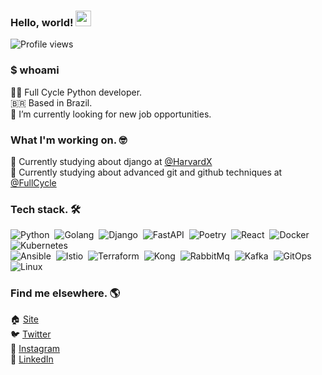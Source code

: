 
### Hello, world! <img src="https://media.giphy.com/media/hvRJCLFzcasrR4ia7z/giphy.gif" width="25px">
<p align="left"> <img src="https://komarev.com/ghpvc/?username=jerryaugusto&color=cba6f7&style=flat" alt="Profile views" /> </p>

### $ whoami
🧑‍💻  Full Cycle Python developer. <br>
🇧🇷  Based in Brazil. <br>
🔭  I’m currently looking for new job opportunities. <br>

### What I'm working on. 🤓

<!-- 🙋 Currently building my personal website - [jerryaugusto.com](https://jerryaugusto.com) <br> -->
🐍 Currently studying about django at [@HarvardX](https://www.edx.org/school/harvardx/)<br />
🐙 Currently studying about advanced git and github techniques at [@FullCycle](https://fullcycle.com.br)


### Tech stack. 🛠

![Python](https://img.shields.io/badge/-Python-1e1e2e?style=flat&logo=python&logoColor=f9e2af)&nbsp;
![Golang](https://img.shields.io/badge/-Golang-1e1e2e?style=flat&logo=go&logoColor=89b4fa)&nbsp;
![Django](https://img.shields.io/badge/-Django-1e1e2e?style=flat&logo=django&logoColor=a6e3a1)&nbsp;
![FastAPI](https://img.shields.io/badge/-FastAPI-1e1e2e?style=flat&logo=fastapi&logoColor=a6e3a1)&nbsp;
![Poetry](https://img.shields.io/badge/-Poetry-1e1e2e?style=flat&logo=poetry&logoColor=89b4fa)&nbsp;
![React](https://img.shields.io/badge/-React-1e1e2e?style=flat&logo=react&logoColor=89b4fa)&nbsp;
![Docker](https://img.shields.io/badge/-Docker-1e1e2e?style=flat&logo=docker&logoColor=89b4fa)&nbsp;
![Kubernetes](https://img.shields.io/badge/-Kubernetes-1e1e2e?style=flat&logo=kubernetes&logoColor=89b4fa)&nbsp;<br />
![Ansible](https://img.shields.io/badge/-Ansible-1e1e2e?style=flat&logo=ansible&logoColor=cdd6f4)&nbsp;
![Istio](https://img.shields.io/badge/-Istio-1e1e2e?style=flat&logo=istio&logoColor=89b4fa)&nbsp;
![Terraform](https://img.shields.io/badge/-Terraform-1e1e2e?style=flat&logo=terraform&logoColor=89b4fa)&nbsp;
![Kong](https://img.shields.io/badge/-Kong-1e1e2e?style=flat&logo=kong&logoColor=a6e3a1)&nbsp;
![RabbitMq](https://img.shields.io/badge/-RabbitMq-1e1e2e?style=flat&logo=rabbitmq&logoColor=fab387)&nbsp;
![Kafka](https://img.shields.io/badge/-Kafka-1e1e2e?style=flat&logo=apachekafka&logoColor=cdd6f4)&nbsp;
![GitOps](https://img.shields.io/badge/-GitOps-1e1e2e?style=flat&logo=git&logoColor=fab387)&nbsp;
![Linux](https://img.shields.io/badge/-Linux-1e1e2e?style=flat&logo=linux&logoColor=fab387)&nbsp;

<!-- DA knowledge -->
<!-- ![Streamlit](https://img.shields.io/badge/-Streamlit-22212C?style=flat&logo=streamlit&logoColor=FF9580)&nbsp; -->
<!-- ![PySpark](https://img.shields.io/badge/-PySpark-22212C?style=flat&logo=apachespark&logoColor=FFCA80)&nbsp; -->
<!-- ![Jupyter](https://img.shields.io/badge/-Jupyter-22212C?style=flat&logo=jupyter&logoColor=FFCA80)&nbsp; -->
<!-- ![Numpy](https://img.shields.io/badge/-Numpy-22212C?style=flat&logo=numpy&logoColor=9580FF)&nbsp; -->
<!-- ![Databricks](https://img.shields.io/badge/-Databricks-22212C?style=flat&logo=databricks&logoColor=FF9580)&nbsp; -->
<!-- ![Tableau](https://img.shields.io/badge/-Tableau-22212C?style=flat&logo=tableau&logoColor=F8F8F2)&nbsp; -->
<!-- ![Google Sheets](https://img.shields.io/badge/-Google%20Sheets-22212C?style=flat&logo=googlesheets&logoColor=8AFF80)&nbsp; -->
<!-- ![Tidyverse](https://img.shields.io/badge/-Tidyverse-22212C?style=flat&logo=tidyverse&logoColor=F8F8F2)&nbsp; -->


### Find me elsewhere. 🌎

🏠 [Site](https://jerryaugusto.com) <br />
🐦 [Twitter](https://twitter.com/jerryaugustodev) <br />
📸 [Instagram](https://instagram.com/jerryaugustodev) <br />
💼 [LinkedIn](https://www.linkedin.com/in/jerryaugustodev) <br />

<!-- <p align="center"><font size="">Made with 🤎, Jerry Augusto.</font></p> -->
